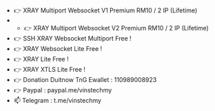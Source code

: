 - 👉 XRAY Multiport Websocket V1 Premium RM10 / 2 IP (Lifetime)
- - 👉 XRAY Multiport Websocket V2 Premium RM10 / 2 IP (Lifetime)
- 👉 SSH XRAY Websocket Multiport Free !
- 👉 XRAY Websocket Lite Free !
- 👉 XRAY Lite Free !
- 👉 XRAY XTLS Lite Free !
- 👉 Donation Duitnow TnG Ewallet : 110989008923 
- 👉 Paypal : paypal.me/vinstechmy
- 📫 Telegram : t.me/vinstechmy

